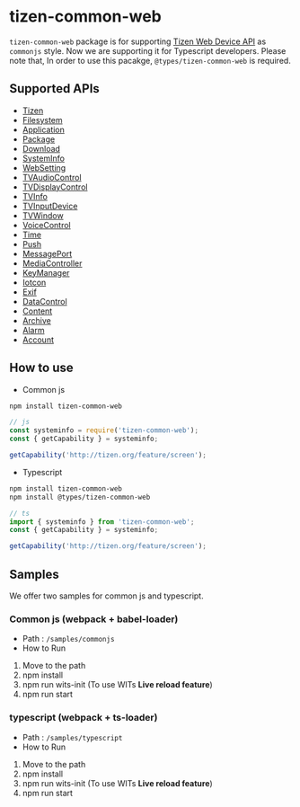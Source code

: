 # tizen-common-web

`tizen-common-web` package is for supporting [Tizen Web Device API](https://developer.samsung.com/smarttv/develop/api-references/tizen-web-device-api-references.html) as `commonjs` style.
Now we are supporting it for Typescript developers.
Please note that, In order to use this pacakge, `@types/tizen-common-web` is required.

## Supported APIs

-   [Tizen](https://developer.samsung.com/smarttv/develop/api-references/tizen-web-device-api-references/tizen-api.html)
-   [Filesystem](https://developer.samsung.com/smarttv/develop/api-references/tizen-web-device-api-references/filesystem-api.html)
-   [Application](https://developer.samsung.com/smarttv/develop/api-references/tizen-web-device-api-references/application-api.html)
-   [Package](https://developer.samsung.com/smarttv/develop/api-references/tizen-web-device-api-references/package-api.html)
-   [Download](https://developer.samsung.com/smarttv/develop/api-references/tizen-web-device-api-references/download-api.html)
-   [SystemInfo](https://developer.samsung.com/smarttv/develop/api-references/tizen-web-device-api-references/systeminfo-api.html)
-   [WebSetting](https://developer.samsung.com/smarttv/develop/api-references/tizen-web-device-api-references/websetting-api.html)
-   [TVAudioControl](https://developer.samsung.com/smarttv/develop/api-references/tizen-web-device-api-references/tvaudiocontrol-api.html)
-   [TVDisplayControl](https://developer.samsung.com/smarttv/develop/api-references/tizen-web-device-api-references/tvdisplaycontrol-api.html)
-   [TVInfo](https://developer.samsung.com/smarttv/develop/api-references/tizen-web-device-api-references/tvinfo-api.html)
-   [TVInputDevice](https://developer.samsung.com/smarttv/develop/api-references/tizen-web-device-api-references/tvinputdevice-api.html)
-   [TVWindow](https://developer.samsung.com/smarttv/develop/api-references/tizen-web-device-api-references/tvwindow-api.html)
-   [VoiceControl](https://docs.tizen.org/application/web/api/6.0/device_api/mobile/tizen/voicecontrol.html)
-   [Time](https://docs.tizen.org/application/web/api/6.0/device_api/mobile/tizen/time.html)
-   [Push](https://docs.tizen.org/application/web/api/6.0/device_api/mobile/tizen/push.html)
-   [MessagePort](https://docs.tizen.org/application/web/api/6.0/device_api/mobile/tizen/messageport.html)
-   [MediaController](https://docs.tizen.org/application/web/api/6.0/device_api/mobile/tizen/mediacontroller.html)
-   [KeyManager](https://docs.tizen.org/application/web/api/6.0/device_api/mobile/tizen/keymanager.html)
-   [Iotcon](https://docs.tizen.org/application/web/api/6.0/device_api/mobile/tizen/iotcon.html)
-   [Exif](https://docs.tizen.org/application/web/api/6.0/device_api/mobile/tizen/exif.html)
-   [DataControl](https://docs.tizen.org/application/web/api/6.0/device_api/mobile/tizen/datacontrol.html)
-   [Content](https://docs.tizen.org/application/web/api/6.0/device_api/mobile/tizen/content.html)
-   [Archive](https://docs.tizen.org/application/web/api/6.0/device_api/mobile/tizen/archive.html)
-   [Alarm](https://docs.tizen.org/application/web/api/6.0/device_api/mobile/tizen/alarm.html)
-   [Account](https://docs.tizen.org/application/web/api/6.0/device_api/mobile/tizen/account.html)

## How to use

-   Common js

```sh
npm install tizen-common-web
```

```js
// js
const systeminfo = require('tizen-common-web');
const { getCapability } = systeminfo;

getCapability('http://tizen.org/feature/screen');
```

-   Typescript

```sh
npm install tizen-common-web
npm install @types/tizen-common-web
```

```ts
// ts
import { systeminfo } from 'tizen-common-web';
const { getCapability } = systeminfo;

getCapability('http://tizen.org/feature/screen');
```

## Samples

We offer two samples for common js and typescript.

### Common js (webpack + babel-loader)

-   Path : `/samples/commonjs`
-   How to Run

1. Move to the path
2. npm install
3. npm run wits-init (To use WITs **Live reload feature**)
4. npm run start

### typescript (webpack + ts-loader)

-   Path : `/samples/typescript`
-   How to Run

1. Move to the path
2. npm install
3. npm run wits-init (To use WITs **Live reload feature**)
4. npm run start
